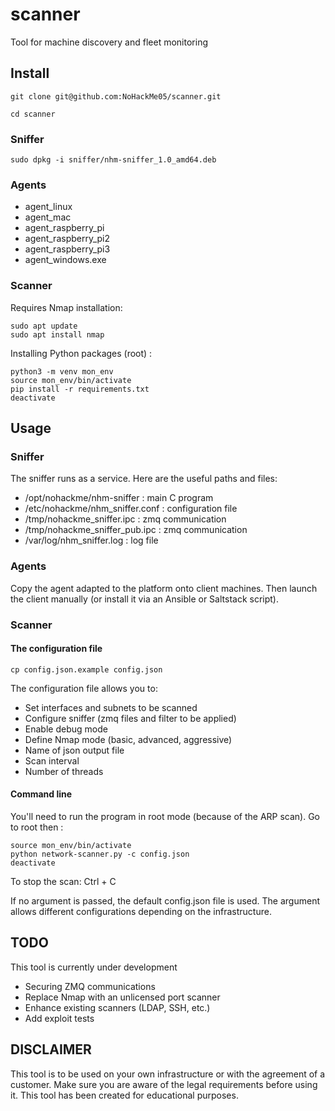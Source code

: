 # scanner

Tool for machine discovery and fleet monitoring

## Install

```
git clone git@github.com:NoHackMe05/scanner.git

cd scanner
```

### Sniffer

```
sudo dpkg -i sniffer/nhm-sniffer_1.0_amd64.deb
```

### Agents

- agent_linux
- agent_mac
- agent_raspberry_pi
- agent_raspberry_pi2
- agent_raspberry_pi3
- agent_windows.exe

### Scanner

Requires Nmap installation:

```
sudo apt update
sudo apt install nmap
```

Installing Python packages (root) :

```
python3 -m venv mon_env
source mon_env/bin/activate
pip install -r requirements.txt
deactivate
```

## Usage

### Sniffer

The sniffer runs as a service. Here are the useful paths and files:

- /opt/nohackme/nhm-sniffer : main C program
- /etc/nohackme/nhm_sniffer.conf : configuration file
- /tmp/nohackme_sniffer.ipc : zmq communication
- /tmp/nohackme_sniffer_pub.ipc : zmq communication
- /var/log/nhm_sniffer.log : log file

### Agents

Copy the agent adapted to the platform onto client machines. Then launch the client manually (or install it via an Ansible or Saltstack script).

### Scanner

#### The configuration file

```
cp config.json.example config.json
```

The configuration file allows you to:

- Set interfaces and subnets to be scanned
- Configure sniffer (zmq files and filter to be applied)
- Enable debug mode
- Define Nmap mode (basic, advanced, aggressive)
- Name of json output file
- Scan interval
- Number of threads

#### Command line

You'll need to run the program in root mode (because of the ARP scan). Go to root then :

```
source mon_env/bin/activate
python network-scanner.py -c config.json
deactivate
```

To stop the scan: Ctrl + C

If no argument is passed, the default config.json file is used. The argument allows different configurations depending on the infrastructure.

## TODO

This tool is currently under development

- Securing ZMQ communications
- Replace Nmap with an unlicensed port scanner
- Enhance existing scanners (LDAP, SSH, etc.)
- Add exploit tests

## DISCLAIMER

This tool is to be used on your own infrastructure or with the agreement of a customer. Make sure you are aware of the legal requirements before using it. This tool has been created for educational purposes.
